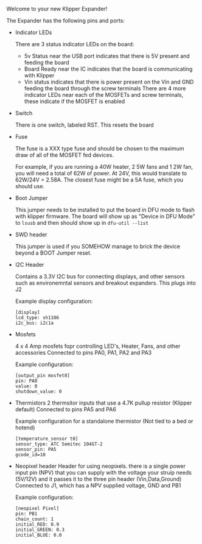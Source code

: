 Welcome to your new Klipper Expander!

The Expander has the following pins and ports:

- Indicator LEDs

	There are 3 status indicator LEDs on the board:
	- 5v Status near the USB port indicates that there is 5V present and feeding the board
	- Board Ready near the IC indicates that the board is communicating with Klipper
	- Vin status indicates that there is power present on the Vin and GND feeding the board through the screw terminals
	There are 4 more indicator LEDs near each of the MOSFETs and screw terminals, these indicate if the MOSFET is enabled

- Switch

	There is one switch, labeled RST. This resets the board

- Fuse

	The fuse is a XXX type fuse and should be chosen to the maximum draw of all of the MOSFET fed devices.

	For example, if you are running a 40W heater, 2 5W fans and 1 2W fan, you will need a total of 62W of power.
	At 24V, this would translate to 62W/24V = 2.58A. The closest fuse might be a 5A fuse, which you should use.

- Boot Jumper

	This jumper needs to be installed to put the board in DFU mode to flash with klipper firmware. The board will show up as "Device in DFU Mode" to `lsusb` and then should show up in `dfu-util --list`

- SWD header

	This jumper is used if you SOMEHOW manage to brick the device beyond a BOOT Jumper reset.

- I2C Header

	Contains a 3.3V I2C bus for connecting displays, and other sensors such as environemntal sensors and breakout expanders.
	This plugs into J2

	Example display configuration:
	```
	[display]
	lcd_type: sh1106
	i2c_bus: i2c1a
	```

- Mosfets

	4 x 4 Amp mosfets fopr controlling LED's, Heater, Fans, and other accessories
	Connected to pins PA0, PA1, PA2 and PA3

	Example configuration:
	```
	[output_pin mosfet0]
	pin: PA0
	value: 0
	shutdown_value: 0
	```


- Thermistors
	2 thermsitor inputs that use a 4.7K pullup resistor (Klipper default)
	Connected to pins PA5 and PA6

	Example configuration for a standalone thermistor (Not tied to a bed or hotend)
	```
	[temperature_sensor t0]
	sensor_type: ATC Semitec 104GT-2
	sensor_pin: PA5
	gcode_id=10
	```

- Neopixel header
	Header for using neopixels. there is a single power input pin (NPV) that you can supply with the voltage your struip needs (5V/12V) and it passes it to the three pin header (Vin,Data,Ground)
	Connected to J1, which has a NPV supplied voltage, GND and PB1

	Example configuration:
	```
	[neopixel Pixel]
	pin: PB1
	chain_count: 1
	initial_RED: 0.9
	initial_GREEN: 0.3
	initial_BLUE: 0.0
	```
